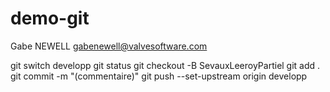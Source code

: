 # demo-git

Gabe NEWELL
gabenewell@valvesoftware.com

git switch developp
git status
git checkout -B SevauxLeeroyPartiel
git add .
git commit -m "(commentaire)"
 git push --set-upstream origin developp